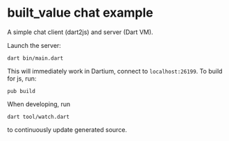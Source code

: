 # built_value chat example

A simple chat client (dart2js) and server (Dart VM).

Launch the server:

`dart bin/main.dart`

This will immediately work in Dartium, connect to `localhost:26199`. To build for js, run:

`pub build`

When developing, run

`dart tool/watch.dart`

to continuously update generated source.
